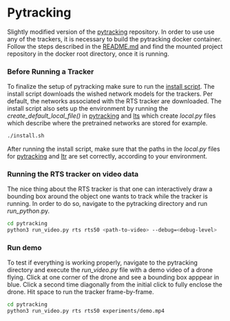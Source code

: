 # Pytracking

Slightly modified version of the [pytracking](https://github.com/visionml/pytracking) repository.
In order to use use any of the trackers, it is necessary to build the pytracking docker container.
Follow the steps described in the [README.md](docker/README.md) and find the mounted project repository in the docker root directory, once it is running.

### Before Running a Tracker

To finalize the setup of pytracking make sure to run the [install script](install.sh). The install script downloads the
wished network models for the trackers. Per default, the networks associated with the RTS tracker are downloaded.
The install script also sets up the environment by running the _create_default_local_file()_ in [pytracking](pytracking/evaluation/environment.py) and [lts](ltr/admin/environment.py) which create _local.py_ files which describe where the pretrained networks are stored for example.

```bash
./install.sh
```

After running the install script, make sure that the paths in the _local.py_ files for [pytracking](pytracking/evaluation/local.py) and [ltr](ltr/admin/local.py) are set correctly, according to your environment.

### Running the RTS tracker on video data

The nice thing about the RTS tracker is that one can interactively draw a bounding box around the object one wants to
track while the tracker is running. In order to do so, navigate to the pytracking directory and run _run_python_.py.

```bash
cd pytracking
python3 run_video.py rts rts50 <path-to-video> --debug=<debug-level>

```

### Run demo

To test if everything is working properly, navigate to the pytracking directory and execute the _run_video.py_ file with a demo
video of a drone flying. Click at one corner of the drone and see a bounding box apppear in blue. Click a second time diagonally from
the initial click to fully enclose the drone. Hit space to run the tracker frame-by-frame.

```bash
cd pytracking
python3 run_video.py rts rts50 experiments/demo.mp4

```
